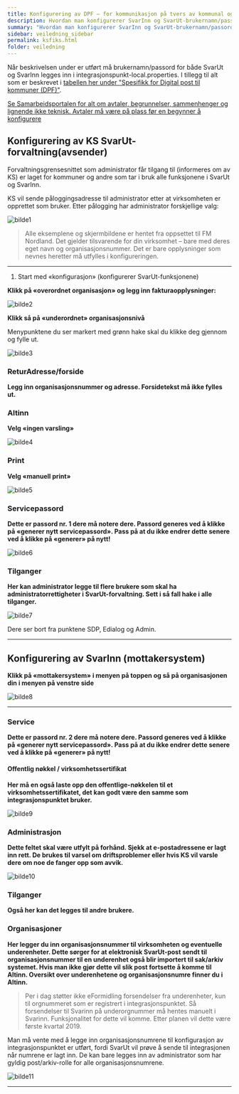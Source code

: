 ```yaml
---
title: Konfigurering av DPF – for kommunikasjon på tvers av kommunal og statlig sektor
description: Hvordan man konfigurerer SvarInn og SvarUt-brukernamn/passord mm.
summary: "Hvordan man konfigurerer SvarInn og SvarUt-brukernamn/passord mm."
sidebar: veiledning_sidebar
permalink: ksfiks.html
folder: veiledning
---
```


Når beskrivelsen under er utført må brukernamn/passord for både SvarUt og SvarInn legges inn i integrasjonspunkt-local.properties. I tillegg til alt som er beskrevet i [tabellen her under "Spesifikk for Digital post til kommuner (DPF)"](https://difi.github.io/move-integrasjonspunkt/properties_config.html#digital-post-til-virksomheter). 

[Se Samarbeidsportalen for alt om avtaler, begrunnelser, sammenhenger og lignende ikke teknisk. Avtaler må være på plass før en begynner å konfigurere](https://samarbeid.difi.no/felleslosninger/eformidling)

## Konfigurering av KS SvarUt-forvaltning(avsender)

Forvaltningsgrensesnittet som administrator får tilgang til (informeres om av KS) er laget for kommuner og andre som tar i bruk alle funksjonene i SvarUt og SvarInn.  

KS vil sende påloggingsadresse til administrator etter at virksomheten er opprettet som bruker. Etter pålogging har administrator forskjellige valg: 
 
![bilde1](https://github.com/difi/move-integrasjonspunkt/blob/gh-pages/resources/01_FIKS.png?raw=true)
 
> Alle eksemplene og skjermbildene er hentet fra oppsettet til FM Nordland. Det gjelder tilsvarende for din virksomhet – bare med deres eget navn og organisasjonsnummer. Det er bare opplysninger som nevnes heretter må utfylles i konfigureringen. 

---

1. Start med «konfigurasjon» (konfigurerer SvarUt-funksjonene) 

**Klikk på «overordnet organisasjon» og legg inn fakturaopplysninger:**

![bilde2](https://github.com/difi/move-integrasjonspunkt/blob/gh-pages/resources/02_FIKS.png?raw=true)
 
**Klikk så på «underordnet» organisasjonsnivå**

Menypunktene du ser markert med grønn hake skal du klikke deg gjennom og fylle ut. 
 
![bilde3](https://github.com/difi/move-integrasjonspunkt/blob/gh-pages/resources/03_FIKS.png?raw=true) 
 

### ReturAdresse/forside
**Legg inn organisasjonsnummer og adresse. Forsidetekst må ikke fylles ut.** 

### Altinn
**Velg «ingen varsling»** 
 
![bilde4](https://github.com/difi/move-integrasjonspunkt/blob/gh-pages/resources/04_FIKS.png?raw=true)

### Print
**Velg «manuell print»** 

![bilde5](https://github.com/difi/move-integrasjonspunkt/blob/gh-pages/resources/05_FIKS.png?raw=true)

### Servicepassord
**Dette er passord nr. 1 dere må notere dere. Passord generes ved å klikke på «generer nytt servicepassord». Pass på at du ikke endrer dette senere ved å klikke på «generer» på nytt!**
 
![bilde6](https://github.com/difi/move-integrasjonspunkt/blob/gh-pages/resources/06_FIKS.png?raw=true) 

### Tilganger
**Her kan administrator legge til flere brukere som skal ha administratorrettigheter i SvarUt-forvaltning. Sett i så fall hake i alle tilganger.** 

![bilde7](https://github.com/difi/move-integrasjonspunkt/blob/gh-pages/resources/07_FIKS.png?raw=true)
 
Dere ser bort fra punktene SDP, Edialog og Admin. 

--- 

## Konfigurering av SvarInn (mottakersystem)

**Klikk på «mottakersystem» i menyen på toppen og så på organisasjonen din i menyen på venstre side** 

 
![bilde8](https://github.com/difi/move-integrasjonspunkt/blob/gh-pages/resources/08_FIKS.png?raw=true) 

---

### Service
**Dette er passord nr. 2 dere må notere dere. Passord generes ved å klikke på «generer nytt servicepassord». Pass på at du ikke endrer dette senere ved å klikke på «generer» på nytt!**  

#### Offentlig nøkkel / virksomhetssertifikat
**Her må en også laste opp den offentlige-nøkkelen til et virksomhetssertifikatet, det kan godt være den samme som integrasjonspunktet bruker.**
 
![bilde9](https://github.com/difi/move-integrasjonspunkt/blob/gh-pages/resources/09_FIKS2.PNG?raw=true)
 
### Administrasjon
**Dette feltet skal være utfylt på forhånd. Sjekk at e-postadressene er lagt inn rett. De brukes til varsel om driftsproblemer eller hvis KS vil varsle dere om noe de fanger opp som avvik.** 

![bilde10](https://github.com/difi/move-integrasjonspunkt/blob/gh-pages/resources/10_FIKS.png?raw=true)
  
### Tilganger
**Også her kan det legges til andre brukere.**

### Organisasjoner
**Her legger du inn organisasjonsnummer til virksomheten og eventuelle underenheter. Dette sørger for at elektronisk SvarUt-post sendt til organisasjonsnummer til en underenhet også blir importert til sak/arkiv systemet. Hvis man ikke gjør dette vil slik post fortsette å komme til Altinn. Oversikt over underenhetene og organisasjonsnumre finner du i Altinn.**

> Per i dag støtter ikke eFormidling forsendelser fra underenheter, kun til orgnummeret som er registrert i integrasjonspunktet. Så forsendelser til Svarinn på underorgnummer må hentes manuelt i Svarinn. Funksjonalitet for dette vil komme. Etter planen vil dette være første kvartal 2019.

Man må vente med å legge inn organisasjonsnumrene til konfigurasjon av integrasjonspunktet er utført, fordi SvarUt vil prøve å sende til integrasjonen når numrene er lagt inn. De kan bare legges inn av administrator som har gyldig post/arkiv-rolle for alle organisasjonsnumrene.  
 
![bilde11](https://github.com/difi/move-integrasjonspunkt/blob/gh-pages/resources/11_FIKS.png?raw=true)


---

